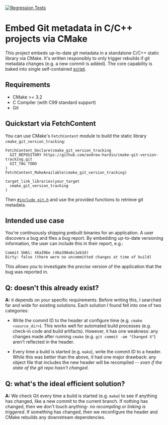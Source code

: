 [![Regression Tests](https://github.com/andrew-hardin/cmake-git-version-tracking/actions/workflows/main.yml/badge.svg)](https://github.com/andrew-hardin/cmake-git-version-tracking/actions/workflows/main.yml)
# Embed Git metadata in C/C++ projects via CMake
This project embeds up-to-date git metadata in a standalone C/C++ static library via CMake.
It's written responsibly to only trigger rebuilds if git metadata changes (e.g. a new commit is added).
The core capability is baked into single self-contained
[script](git_watcher.cmake).

## Requirements
- CMake >= 3.2
- C Compiler (with C99 standard support)
- Git

## Quickstart via FetchContent
You can use CMake's `FetchContent` module to build the static library `cmake_git_version_tracking`:
```
FetchContent_Declare(cmake_git_version_tracking                   
  GIT_REPOSITORY https://github.com/andrew-hardin/cmake-git-version-tracking.git
  GIT_TAG TODO
)
FetchContent_MakeAvailable(cmake_git_version_tracking)

target_link_libraries(your_target
  cmake_git_version_tracking
)
```
Then [`#include git.h`](./git.h) and use the provided functions to retrieve git metadata.

## Intended use case
You're continuously shipping prebuilt binaries for an
application. A user discovers a bug and files a bug report.
By embedding up-to-date versioning information, the user
can include this in their report, e.g.:

```
Commit SHA1: 46a396e (46a396e6c1eb3d)
Dirty: false (there were no uncommitted changes at time of build)
```

This allows you to investigate the _precise_ version of the
application that the bug was reported in.

## Q: doesn't this already exist?
**A:** it depends on your specific requirements. Before writing this, I
searched far and wide for existing solutions. Each solution I found fell
into one of two categories:

- Write the commit ID to the header at configure time (e.g. `cmake <source_dir>`).
  This works well for automated build processes (e.g. check-in code and build artifacts).
  However, it has one weakness: any changes made after running `cmake`
  (e.g. `git commit -am "Changed X"`) aren't reflected in the header.

- Every time a build is started (e.g. `make`), write the commit ID to a header.
  While this was better than the above, it had one major drawback:
  any object file that includes the new header will be recompiled -- _even if the state
  of the git repo hasn't changed_.

## Q: what's the ideal efficient solution?
**A:** We check Git every time a build is started (e.g. `make`) to see if anything has changed,
like a new commit to the current branch. If nothing has changed, then we don't
touch anything- _no recompiling or linking is triggered_. If something has changed, then we
reconfigure the header and CMake rebuilds any downstream dependencies.
